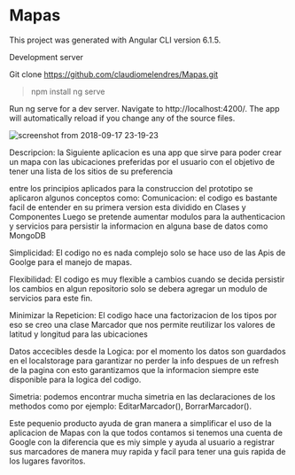 # Mapas

This project was generated with Angular CLI version 6.1.5.

Development server

Git clone https://github.com/claudiomelendres/Mapas.git
>npm install
>ng serve

Run ng serve for a dev server. Navigate to http://localhost:4200/. The app will automatically reload if you change any of the source files.

![screenshot from 2018-09-17 23-19-23](https://user-images.githubusercontent.com/16551638/45662521-477ae380-bad0-11e8-8247-e5f5ed9bcd47.png)

Descripcion:
la Siguiente aplicacion es una app que sirve para poder crear un mapa con las ubicaciones preferidas por el usuario con el objetivo de tener una lista de los sitios de su preferencia

entre los principios aplicados para la construccion del prototipo se aplicaron algunos conceptos como:
Comunicacion: el codigo es bastante facil de entender en su primera version esta dividido en Clases y Componentes
              Luego se pretende aumentar modulos para la authenticacion y servicios para persistir la informacion en alguna base de datos como MongoDB 

Simplicidad: El codigo no es nada complejo solo se hace uso de las Apis de Goolge para el manejo de mapas.

Flexibilidad: El codigo es muy flexible a cambios cuando se decida persistir los cambios en algun repositorio solo se debera                 agregar un modulo de servicios para este fin.

Minimizar la Repeticion: El codigo hace una factorizacion de los tipos por eso se creo una clase Marcador que nos permite                                reutilizar los valores de latitud y longitud para las ubicaciones

Datos accecibles desde la Logica: por el momento los datos son guardados en el localstorage para garantizar no perder la info despues de un refresh de la pagina con esto garantizamos que la informacion siempre este disponible para la logica del codigo.

Simetria: podemos encontrar mucha simetria en las declaraciones de los methodos como por ejemplo: EditarMarcador(), BorrarMarcador().

Este pequenio producto ayuda de gran manera a simplificar el uso de la aplicacion de Mapas con la que todos contamos si tenemos una cuenta de Google con la diferencia que es miy simple y ayuda al usuario a registrar sus marcadores de manera muy rapida y facil para tener una guis rapida de los lugares favoritos.
